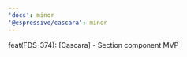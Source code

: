 ```yaml
---
'docs': minor
'@espressive/cascara': minor
---
```


feat(FDS-374): [Cascara] - Section component MVP

